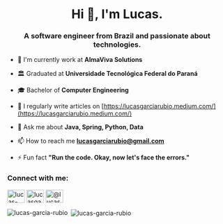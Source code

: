 <h1 align="center">Hi 👋, I'm Lucas.</h1>
<h3 align="center">A software engineer from Brazil and passionate about technologies.</h3>

- 🏢 I'm currently work at **AlmaViva Solutions**

- 🏛 Graduated at **Universidade Tecnológica Federal do Paraná**

- 🎓 Bachelor of **Computer Engineering**

- 📝 I regularly write articles on [https://lucasgarciarubio.medium.com/](https://lucasgarciarubio.medium.com/)

- 💬 Ask me about **Java, Spring, Python, Data**

- 📫 How to reach me **lucasgarciarubio@gmail.com**

- ⚡ Fun fact **"Run the code. Okay, now let's face the errors."**

<h3 align="left">Connect with me:</h3>
<p align="left">
<a href="https://linkedin.com/in/lucas-garcia-rubio" target="blank"><img align="center" src="https://raw.githubusercontent.com/rahuldkjain/github-profile-readme-generator/master/src/images/icons/Social/linked-in-alt.svg" alt="lucas-garcia-rubio" height="30" width="40" /></a>
<a href="https://kaggle.com/lucasgarciarubio" target="blank"><img align="center" src="https://raw.githubusercontent.com/rahuldkjain/github-profile-readme-generator/master/src/images/icons/Social/kaggle.svg" alt="lucasgarciarubio" height="30" width="40" /></a>
<a href="https://medium.com/@lucasgarciarubio" target="blank"><img align="center" src="https://raw.githubusercontent.com/rahuldkjain/github-profile-readme-generator/master/src/images/icons/Social/medium.svg" alt="@lucasgarciarubio" height="30" width="40" /></a>
</p>

<p><img align="left" src="https://github-readme-stats.vercel.app/api/top-langs?username=lucas-garcia-rubio&show_icons=true&locale=en&layout=compact" alt="lucas-garcia-rubio" /></p>

<p>&nbsp;<img align="center" src="https://github-readme-stats.vercel.app/api?username=lucas-garcia-rubio&show_icons=true&locale=en" alt="lucas-garcia-rubio" /></p>
